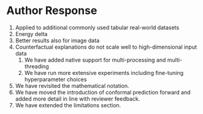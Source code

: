 # Author Response

1. Applied to additional commonly used tabular real-world datasets
2. Energy delta
3. Better results also for image data
4. Counterfactual explanations do not scale well to high-dimensional input data
   1. We have added native support for multi-processing and multi-threading
   2. We have run more extensive experiments including fine-tuning hyperparameter choices
5. We have revisited the mathematical notation.
6. We have moved the introduction of conformal prediction forward and added more detail in line with reviewer feedback.
7. We have extended the limitations section. 